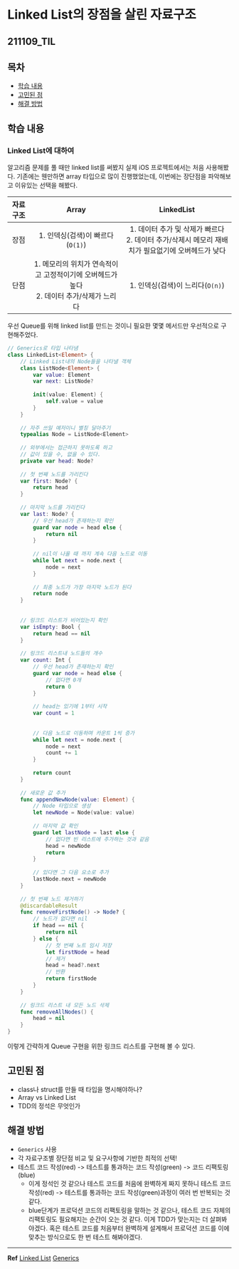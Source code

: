 ﻿# Linked List의 장점을 살린 자료구조


## 211109_TIL

## 목차 
- [학습 내용](#학습-내용) 
- [고민된 점 ](#고민된-점)
- [해결 방법](#해결-방법)


## 학습 내용

### Linked List에 대하여 

알고리즘 문제를 풀 때만 linked list를 써봤지 실제 iOS 프로젝트에서는 처음 사용해봤다. 기존에는 웬만하면 array 타입으로 많이 진행했었는데, 이번에는 장단점을 파악해보고 이유있는 선택을 해봤다. 

|자료 구조|Array|LinkedList|
|:---:|:---:|:---:|
|장점|1. 인덱싱(검색)이 빠르다(`O(1)`)|1. 데이터 추가 및 삭제가 빠르다 <br> 2. 데이터 추가/삭제시 메모리 재배치가 필요없기에 오버헤드가 낮다  |
|단점|1. 메모리의 위치가 연속적이고 고정적이기에 오버헤드가 높다 <br> 2. 데이터 추가/삭제가 느리다 |1. 인덱싱(검색)이 느리다(`O(n)`) |

우선 Queue를 위해 linked list를 만드는 것이니 필요한 몇몇 메서드만 우선적으로 구현해주었다. 

```swift
// Generics로 타입 나타냄 
class LinkedList<Element> {
	// Linked List내의 Node들을 나타낼 객체 
    class ListNode<Element> {
        var value: Element
        var next: ListNode?
        
        init(value: Element) {
            self.value = value
        }
    }
    
    // 자주 쓰일 예저이니 별칭 달아주기 
    typealias Node = ListNode<Element>
    
    // 외부에서는 접근하지 못하도록 하고
    // 값이 있을 수, 없을 수 있다. 
    private var head: Node?
    
    // 첫 번째 노드를 가리킨다
    var first: Node? {
        return head
    }
    
    // 마지막 노드를 가리킨다
    var last: Node? {
    	// 우선 head가 존재하는지 확인
        guard var node = head else {
            return nil
        }
        
        // nil이 나올 때 까지 계속 다음 노드로 이동
        while let next = node.next {
            node = next
        }
        
        // 최종 노드가 가장 마지막 노드가 된다
        return node
    }
    
    
    // 링크드 리스트가 비어있는지 확인
    var isEmpty: Bool {
        return head == nil 
    }
    
    // 링크드 리스트내 노드들의 개수
    var count: Int {
	    // 우선 head가 존재하는지 확인
        guard var node = head else {
        	// 없다면 0개
            return 0
        }
        
        // head는 있기에 1부터 시작
        var count = 1
        
        
        // 다음 노드로 이동하며 카운트 1씩 증가 
        while let next = node.next {
            node = next
            count += 1
        }
        
        return count
    }
    
    // 새로운 값 추가 
    func appendNewNode(value: Element) {
    	// Node 타입으로 생성
        let newNode = Node(value: value)
        
        // 마지막 값 확인
        guard let lastNode = last else {
        	// 없다면 빈 리스트에 추가하는 것과 같음
            head = newNode
            return
        }
        
        // 있다면 그 다음 요소로 추가 
        lastNode.next = newNode
    }
    
    // 첫 번째 노드 제거하기 
    @discardableResult
    func removeFirstNode() -> Node? {
    	// 노드가 없다면 nil
        if head == nil {
            return nil
        } else {
        	// 첫 번째 노트 임시 저장 
            let firstNode = head
            // 제거
            head = head?.next
            // 반환
            return firstNode
        }
    }
    
    // 링크드 리스트 내 모든 노드 삭제    
    func removeAllNodes() {
        head = nil
    }
}
```

이렇게 간략하게 Queue 구현을 위한 링크드 리스트를 구현해 볼 수 있다. 

## 고민된 점 

- class나 struct를 만들 때 타입을 명시해야하나?
- Array vs Linked List
- TDD의 정석은 무엇인가

## 해결 방법 
 
- `Generics` 사용 
- 각 자료구조별 장단점 비교 및 요구사항에 기반한 최적의 선택!
- 테스트 코드 작성(red) -> 테스트를 통과하는 코드 작성(green) -> 코드 리팩토링(blue)
	- 이게 정석인 것 같으나 테스트 코드를 처음에 완벽하게 짜지 못하니 테스트 코드 작성(red) -> 테스트를 통과하는 코드 작성(green)과정이 여러 번 반복되는 것 같다.
	- blue단계가 프로덕션 코드의 리팩토링을 말하는 것 같으나, 테스트 코드 자체의 리팩토링도 필요해지는 순간이 오는 것 같다. 이게 TDD가 맞는지는 더 살펴봐야겠다. 혹은 테스트 코드를 처음부터 완벽하게 설계해서 프로덕션 코드를 이에 맞추는 방식으로도 한 번 테스트 해봐야겠다. 

---

**Ref**
[Linked List](https://github.com/raywenderlich/swift-algorithm-club/tree/master/Linked%20List)
[Generics](https://leechamin.tistory.com/523?category=941561)


